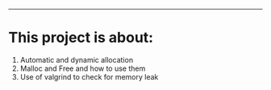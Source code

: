 -----
# This project is about:
1. Automatic and dynamic allocation
2. Malloc and Free and how to use them
3. Use of valgrind to check for memory leak
